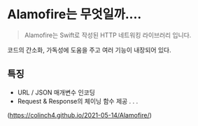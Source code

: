 # Alamofire는 무엇일까....
> Alamofire는 Swift로 작성된 HTTP 네트워킹 라이브러리 입니다.
  
코드의 간소화, 가독성에 도움을 주고 여러 기능이 내장되어 있다.
## 특징 
- URL / JSON 매개변수 인코딩
- Request & Response의 체이닝 함수 제공
.
.
.

(https://colinch4.github.io/2021-05-14/Alamofire/)